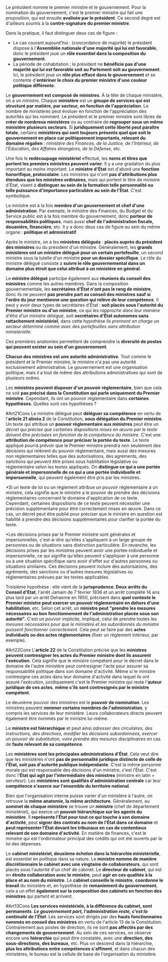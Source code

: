 Le président nomme le premier ministre et le gouvernement. Pour la nomination du gouvernement, c'est le premier ministre qui fait une proposition, qui est ensuite **avalisée par le président**. Ce second degré est d'ailleurs soumis à la **contre-signature du premier ministre**.

Dans la pratique, il faut distinguer deux cas de figure :
- Le cas courant aujourd'hui : (concordance de majorité) le président dispose à l'**Assemblée nationale d'une majorité qui lui est favorable**, donc le président joue un **rôle essentiel dans la composition du gouvernement**.
- La période de cohabitation : le président ne **bénéficie pas d'une majorité qui lui est favorable soit au Parlement soit au gouvernement**. Ici, le président joue un **rôle plus effacé dans le gouvernement** et se contente d'**entériner le choix du premier ministre d'une couleur politique différente**.

Le **gouvernement est composé de ministres**. À la tête de chaque ministère, on a un ministre. Chaque **ministère** est un **groupe de services qui est structuré par matière, par secteur, en fonction de l'appréciation**. Le nombre de ministères peut évoluer en fonction de l'appréciation des autorités qui les nomment. Le président et le premier ministre sont libres de **créer de nombreux ministères** ou au contraire de **regrouper sous un même ministère plusieurs secteurs**. Si **juridiquement cette liberté peut paraître totale**, certains **ministères qui sont toujours présents quel que soit le gouvernement en place car politiquement importants, relevant du domaine régalien** : *ministère des Finances, de la Justice, de l'Intérieur, de l'Éducation, des Affaires étrangères, de la Défense*, etc.

Une fois le **redécoupage ministériel** effectué, les **noms et titres que portent les premiers ministres peuvent varier**. Il y a une gradation du plus important au moins important. Le **ministre d'État** est d'abord une **fonction honorifique, protocolaire**. Les ministres qui n'ont **pas d'attributions plus étendues que les ministres ordinaires**, mais qui portent le titre de ministre d'État, visent à **distinguer au sein de la formation telle personnalité ou telle puissance d'importance particulière au sein de l'État**. C'est symbolique.

Le ministre est à la fois **membre d'un gouvernement et chef d'une administration**. Par exemple, le ministre des Finances, du Budget et du Service public est à la fois membre du gouvernement, donc **porteur de responsabilités politiques**, mais aussi **chef de l'administration fiscale, douanière, financière**, etc. Il y a donc deux cas de figure au sein du même organe : **politique et administratif**.

Après le ministre, on a les **ministres délégués** : **placés auprès du président des ministres** ou du président d'un ministre. Généralement, les **grands ministères ont un ministre délégué pour un certain portefeuille**, un second ministre sous la tutelle d'un ministre **pour un dossier spécifique**. Le rôle du ministre délégué consiste à **suivre le rôle gouvernemental dans un domaine plus étroit que celui attribué à un ministère en général**.

Le **ministre délégué** participe également aux **réunions du conseil des ministres** comme les autres membres. Dans la composition gouvernementale, les **secrétaires d'État n'ont pas le rang de ministre**, donc ils ne peuvent **pas prendre part au conseil des ministres sauf si l'ordre du jour mentionne une question qui relève de leur compétence**. Il peut y avoir deux types de secrétaires d'État : **soit placés sous l'autorité du Premier ministre ou d'un ministre**, ce qui les *rapproche dans leur manière d'être d'un ministre délégué*, soit **secrétaires d'État autonomes sans rattachement ministériel**, dans cette hypothèse ils *prennent en charge un secteur déterminé comme avec des portefeuilles sans attribution ministérielle*.

Ces premières anatomies permettent de comprendre la **diversité de postes qui peuvent exister au sein d'un gouvernement**.

**Chacun des ministres est une autorité administrative**. Tout comme le président et le Premier ministre, le ministre n'a pas une autorité exclusivement administrative. Le gouvernement est une organisation politique, mais il a tout de même des attributions administratives qui sont de plusieurs ordres.

Les **ministres peuvent disposer d'un pouvoir réglementaire**, bien que cela ne soit **pas précisé dans la Constitution qui parle uniquement du Premier ministre**. Cependant, ils ont un pouvoir réglementaire dans **certaines hypothèses**. Quelles sont ces hypothèses ?

#Art21Cons 
Le ministre délégué peut **déléguer sa compétence** en vertu de l'**article 21 alinéa 2** de la Constitution, **sous délégation du Premier ministre**. Un texte qui attribue un **pouvoir réglementaire aux ministres** peut être un *décret qui précise que certaines dispositions mises en œuvre par le texte doivent être précisées en fonction de la compétence du ministre*. C'est une **attribution de compétence pour préciser la portée du texte**. Le texte appliqué pourra prévoir que le Premier ministre prendra non seulement des décisions qui relèvent du pouvoir réglementaire, mais aussi des mesures non réglementaires telles que des autorisations, des agréments, des sanctions qui peuvent être prises sous habilitation législative ou réglementaire selon les textes appliqués. On **distingue ce qui a une portée générale et impersonnelle de ce qui a une portée individuelle et impersonnelle**, qui peuvent également être pris par les ministres.

*Si un texte de loi ou un règlement attribue un pouvoir réglementaire à un ministre, cela signifie que le ministre a le pouvoir de prendre des décisions réglementaires concernant le domaine d'application de ce texte. Cependant, certaines dispositions de ce texte peuvent nécessiter une précision supplémentaire pour être correctement mises en œuvre. Dans ce cas, un décret peut être publié pour préciser que le ministre en question est habilité à prendre des décisions supplémentaires pour clarifier la portée du texte.

*Les décisions prises par le Premier ministre sont générales et impersonnelles, c'est-à-dire qu'elles s'appliquent à un large groupe de personnes ou de situations sans distinction particulière. En revanche, les décisions prises par les ministres peuvent avoir une portée individuelle et impersonnelle, ce qui signifie qu'elles peuvent s'appliquer à une personne ou à une situation spécifique sans avoir d'effet sur d'autres personnes ou situations similaires. Ces décisions peuvent inclure des autorisations, des agréments, des sanctions ou d'autres mesures législatives ou réglementaires prévues par les textes applicables.

Troisième hypothèse : elle vient de la **jurisprudence. Deux arrêts du Conseil d'Etat**, l'arrêt Jamain de 7 février 1936 et un arrêt complété 14 ans plus tard par un arrêt Dehaeme en 1950, précisent dans **quel contexte le Premier ministre peut exercer un pouvoir réglementaire en dehors d'une habilitation**, etc. Selon cet arrêt, un **ministre peut "prendre les mesures nécessaires au bon fonctionnement de l'administration placée sous son autorité".** C'est un pouvoir implicite, impliqué, celui de prendre toutes les *mesures nécessaires pour que le ministère et les subordonnés du ministre puissent fonctionner correctement*. Cela peut se faire par des **actes individuels ou des actes réglementaires** (fixer un règlement intérieur, par exemple).

#Art22Cons
L'**article 22** de la Constitution précise que les **ministres peuvent contresigner les actes du Premier ministre dont ils assurent l'exécution**. Cela signifie que le ministre compétent pour le décret dans le domaine de l'autre ministère peut contresigner l'acte pour assurer sa responsabilité politique dans son domaine d'activité. Même si le ministre contresigne ces actes dans leur domaine d'activité dans lequel ils ont assuré l'exécution, juridiquement c'est le Premier ministre qui reste l'**auteur juridique de ces actes**, **même s'ils sont contresignés par le ministre compétent**.

Le deuxième pouvoir des ministres est le **pouvoir de nomination**. Les ministres peuvent **nommer certains membres de l'administration**, y compris les services de leur ministère. Leurs collaborateurs directs peuvent également être nommés par le ministre lui-même.

Le **ministre est hiérarchique** et peut ainsi *adresser des circulaires, des instructions, des directives, modifier les décisions subordonnées, exercer un pouvoir de substitution, voire prendre des mesures disciplinaires* en cas de **faute relevant de sa compétence**.

Les **ministères sont les principales administrations d'État**. Cela veut dire que les ministères n'ont **pas de personnalité juridique distincte de celle de l'État, soit pas d'autorité publique indépendante**. C'est la même personne morale qui est responsable des décisions d'un ministre, c'est l'État. C'est donc l'**État qui agit par l'intermédiaire des ministres** (ministre en latin = serviteur). Les **ministères sont qualifiés d'administration centrale** car leur **compétence s'exerce sur l'ensemble du territoire national**. 

Bien que l'organisation interne puisse varier d'un ministère à l'autre, on retrouve la **même anatomie, la même architecture**. Généralement, au **sommet de chaque ministère** se trouve un **ministre** (chef de département ministériel), qui exerce un **pouvoir hiérarchique sur les agents du ministère**. Il **représente l'État pour tout ce qui touche à son domaine d'activité**, peut **signer des contrats au nom de l'État dans ce domaine** et **peut représenter l'État devant les tribunaux en cas de contentieux relevant de son domaine d'activité**. En matière de finances, c'est le ministre qui est l'ordonnateur principal des crédits qui ont été ouverts par la loi des dépenses.

Le **cabinet ministériel, deuxième échelon dans la hiérarchie ministérielle**, est essentiel en politique dans sa nature. Le **ministre nomme de manière discrétionnaire le cabinet avec une vingtaine de collaborateurs**, qui sont placés sous l'autorité d'un chef de cabinet. Le **directeur de cabinet**, qui est en **étroite collaboration avec le ministre**, peut **agir en ces qualités à la place et au nom du ministre**. Le **cabinet conseille le ministre**, **coordonne le travail** du ministère et, en hypothèse de **remaniement du gouvernement**, cela a un effet **également sur la composition des cabinets en fonction des ministres** qui partent et arrivent.

#Art13Cons 
**Les services ministériels, à la différence du cabinet, sont permanents**. ***Le gouvernement part, l'administration reste, c'est la continuité de l'État***. Les services sont dirigés par des **hauts fonctionnaires nommés en conseil des ministres** en vertu de l'article 13 de la Constitution. Contrairement aux postes de direction, ils ne sont **pas affectés par des changements de gouvernement**. Au sein de ces services, on observe encore une **hiérarchie** qui peut être constatée, avec une **direction, des sous-directions, des bureaux**, etc. Plus on descend dans la hiérarchie, **plus les attributions entre compétences s'affinent**, et dans chacun des ministères, le bureau est la cellule de base de l'organisation du ministère.